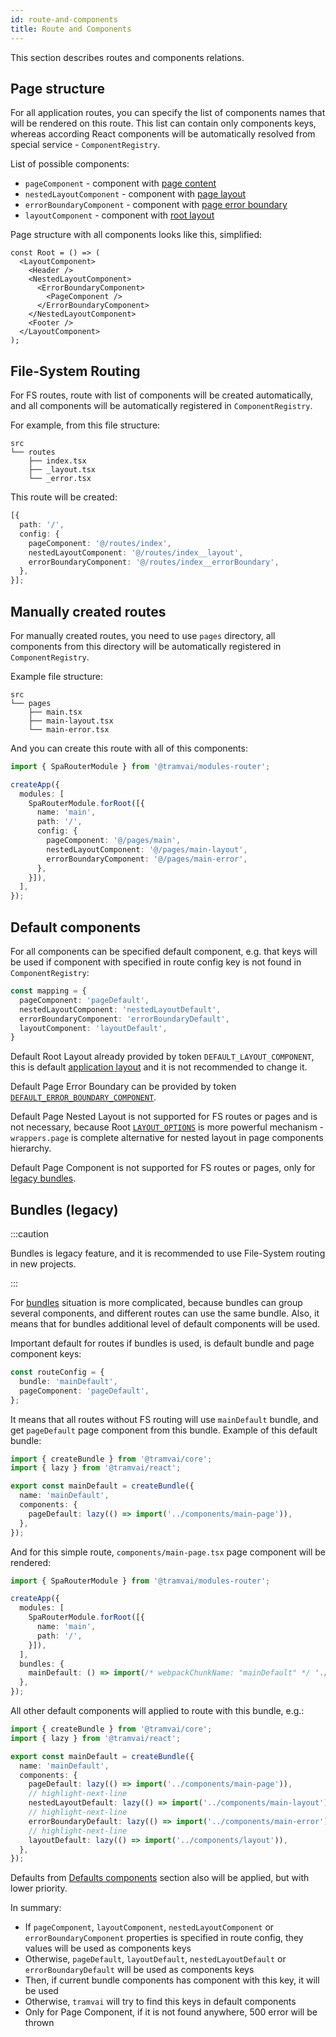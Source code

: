 ```yaml
---
id: route-and-components
title: Route and Components
---
```


This section describes routes and components relations.

## Page structure

For all application routes, you can specify the list of components names that will be rendered on this route. This list can contain only components keys, whereas according React components will be automatically resolved from special service - `ComponentRegistry`.

List of possible components:

- `pageComponent` - component with [page content](03-features/03-pages.md#page-component)
- `nestedLayoutComponent` - component with [page layout](03-features/04-layouts.md#nested-layout)
- `errorBoundaryComponent` - component with [page error boundary](03-features/05-error-boundaries.md#page-error-boundary)
- `layoutComponent` - component with [root layout](03-features/04-layouts.md#root-layout)

Page structure with all components looks like this, simplified:

```tsx
const Root = () => (
  <LayoutComponent>
    <Header />
    <NestedLayoutComponent>
      <ErrorBoundaryComponent>
        <PageComponent />
      </ErrorBoundaryComponent>
    </NestedLayoutComponent>
    <Footer />
  </LayoutComponent>
);
```

## File-System Routing

For FS routes, route with list of components will be created automatically, and all components will be automatically registered in `ComponentRegistry`.

For example, from this file structure:

```
src
└── routes
    ├── index.tsx
    ├── _layout.tsx
    └── _error.tsx
```

This route will be created:

```ts
[{
  path: '/',
  config: {
    pageComponent: '@/routes/index',
    nestedLayoutComponent: '@/routes/index__layout',
    errorBoundaryComponent: '@/routes/index__errorBoundary',
  },
}];
```

## Manually created routes

For manually created routes, you need to use `pages` directory, all components from this directory will be automatically registered in `ComponentRegistry`.

Example file structure:

```
src
└── pages
    ├── main.tsx
    ├── main-layout.tsx
    └── main-error.tsx
```

And you can create this route with all of this components:

```ts
import { SpaRouterModule } from '@tramvai/modules-router';

createApp({
  modules: [
    SpaRouterModule.forRoot([{
      name: 'main',
      path: '/',
      config: {
        pageComponent: '@/pages/main',
        nestedLayoutComponent: '@/pages/main-layout',
        errorBoundaryComponent: '@/pages/main-error',
      },
    }]),
  ],
});
```

## Default components

For all components can be specified default component, e.g. that keys will be used if component with specified in route config key is not found in `ComponentRegistry`:

```ts
const mapping = {
  pageComponent: 'pageDefault',
  nestedLayoutComponent: 'nestedLayoutDefault',
  errorBoundaryComponent: 'errorBoundaryDefault',
  layoutComponent: 'layoutDefault',
}
```

Default Root Layout already provided by token `DEFAULT_LAYOUT_COMPONENT`, this is default [application layout](03-features/04-layouts.md#root-layout) and it is not recommended to change it.

Default Page Error Boundary can be provided by token [`DEFAULT_ERROR_BOUNDARY_COMPONENT`](03-features/05-error-boundaries.md#default-fallback).

Default Page Nested Layout is not supported for FS routes or pages and is not necessary, because Root [`LAYOUT_OPTIONS`](03-features/04-layouts.md#components-and-wrappers) is more powerful mechanism - `wrappers.page` is complete alternative for nested layout in page components hierarchy.

Default Page Component is not supported for FS routes or pages, only for [legacy bundles](#bundles-legacy).

## Bundles (legacy)

:::caution

Bundles is legacy feature, and it is recommended to use File-System routing in new projects.

:::

For [bundles](concepts/bundle.md) situation is more complicated, because bundles can group several components, and different routes can use the same bundle. Also, it means that for bundles additional level of default components will be used.

Important default for routes if bundles is used, is default bundle and page component keys:

```ts
const routeConfig = {
  bundle: 'mainDefault',
  pageComponent: 'pageDefault',
};
```

It means that all routes without FS routing will use `mainDefault` bundle, and get `pageDefault` page component from this bundle. Example of this default bundle:

```ts title="bundles/mainDefault.ts"
import { createBundle } from '@tramvai/core';
import { lazy } from '@tramvai/react';

export const mainDefault = createBundle({
  name: 'mainDefault',
  components: {
    pageDefault: lazy(() => import('../components/main-page')),
  },
});
```

And for this simple route, `components/main-page.tsx` page component will be rendered:

```ts
import { SpaRouterModule } from '@tramvai/modules-router';

createApp({
  modules: [
    SpaRouterModule.forRoot([{
      name: 'main',
      path: '/',
    }]),
  ],
  bundles: {
    mainDefault: () => import(/* webpackChunkName: "mainDefault" */ './bundles/mainDefault'),
  },
});
```

All other default components will applied to route with this bundle, e.g.:

```ts title="bundles/mainDefault.ts"
import { createBundle } from '@tramvai/core';
import { lazy } from '@tramvai/react';

export const mainDefault = createBundle({
  name: 'mainDefault',
  components: {
    pageDefault: lazy(() => import('../components/main-page')),
    // highlight-next-line
    nestedLayoutDefault: lazy(() => import('../components/main-layout')),
    // highlight-next-line
    errorBoundaryDefault: lazy(() => import('../components/main-error')),
    // highlight-next-line
    layoutDefault: lazy(() => import('../components/layout')),
  },
});
```

Defaults from [Defaults components](#default-components) section also will be applied, but with lower priority.

In summary:

- If `pageComponent`, `layoutComponent`, `nestedLayoutComponent` or `errorBoundaryComponent` properties is specified in route config, they values will be used as components keys
- Otherwise, `pageDefault`, `layoutDefault`, `nestedLayoutDefault` or `errorBoundaryDefault` will be used as components keys
- Then, if current bundle components has component with this key, it will be used
- Otherwise, `tramvai` will try to find this keys in default components
- Only for Page Component, if it is not found anywhere, 500 error will be thrown
